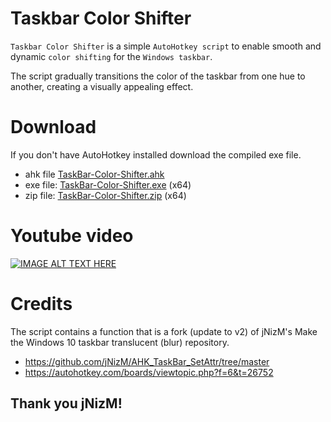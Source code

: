 # Taskbar Color Shifter
`Taskbar Color Shifter` is a simple `AutoHotkey script` to enable smooth and dynamic `color shifting` for the `Windows taskbar`.

The script gradually transitions the color of the taskbar from one hue to another, creating a visually appealing effect.

# Download

If you don't have AutoHotkey installed download the compiled exe file.

* ahk file  [TaskBar-Color-Shifter.ahk](https://github.com/bceenaeiklmr/Taskbar-Color-Shifter/blob/main/TaskBar_ColorShift.ahk)
* exe file: [TaskBar-Color-Shifter.exe](https://github.com/bceenaeiklmr/Taskbar-Color-Shifter/blob/main/TaskBar_ColorShift.exe) (x64)
* zip file: [TaskBar-Color-Shifter.zip](https://github.com/bceenaeiklmr/Taskbar-Color-Shifter/blob/main/TaskBar_ColorShift.zip) (x64)

# Youtube video

[![IMAGE ALT TEXT HERE](https://i9.ytimg.com/vi_webp/xmuSEnIj0jA/mqdefault.webp?v=6533d445&sqp=CLSwz6kG&rs=AOn4CLCHSkt1O6OUdFgfiw6rZ54bckTVcQ)](https://www.youtube.com/watch?v=xmuSEnIj0jA)

# Credits

The script contains a function that is a fork (update to v2) of jNizM's Make the Windows 10 taskbar translucent (blur) repository.
 * https://github.com/jNizM/AHK_TaskBar_SetAttr/tree/master
 * https://autohotkey.com/boards/viewtopic.php?f=6&t=26752
## Thank you jNizM!
